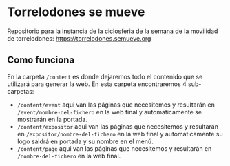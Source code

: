 # Torrelodones se mueve

Repositorio para la instancia de la ciclosferia de la semana de la movilidad de torrelodones: https://torrelodones.semueve.org

## Como funciona

En la carpeta `/content` es donde dejaremos todo el contenido que se utilizará para generar la web. En esta carpeta encontraremos 4 sub-carpetas:

- `/content/event` aqui van las páginas que necesitemos y resultarán en `/event/nombre-del-fichero` en la web final y automaticamente se mostrarán en la portada.
- `/content/expositor` aqui van las páginas que necesitemos y resultarán en `/expositor/nombre-del-fichero` en la web final y automaticamente su logo saldrá en portada y su nombre en el menú.
- `/content/page` aqui van las páginas que necesitemos y resultarán en `/nombre-del-fichero` en la web final.

